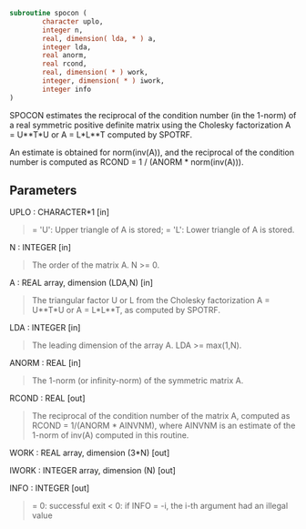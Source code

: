 ```fortran
subroutine spocon (
        character uplo,
        integer n,
        real, dimension( lda, * ) a,
        integer lda,
        real anorm,
        real rcond,
        real, dimension( * ) work,
        integer, dimension( * ) iwork,
        integer info
)
```

SPOCON estimates the reciprocal of the condition number (in the
1-norm) of a real symmetric positive definite matrix using the
Cholesky factorization A = U\*\*T\*U or A = L\*L\*\*T computed by SPOTRF.

An estimate is obtained for norm(inv(A)), and the reciprocal of the
condition number is computed as RCOND = 1 / (ANORM \* norm(inv(A))).

## Parameters
UPLO : CHARACTER\*1 [in]
> = 'U':  Upper triangle of A is stored;
> = 'L':  Lower triangle of A is stored.

N : INTEGER [in]
> The order of the matrix A.  N >= 0.

A : REAL array, dimension (LDA,N) [in]
> The triangular factor U or L from the Cholesky factorization
> A = U\*\*T\*U or A = L\*L\*\*T, as computed by SPOTRF.

LDA : INTEGER [in]
> The leading dimension of the array A.  LDA >= max(1,N).

ANORM : REAL [in]
> The 1-norm (or infinity-norm) of the symmetric matrix A.

RCOND : REAL [out]
> The reciprocal of the condition number of the matrix A,
> computed as RCOND = 1/(ANORM \* AINVNM), where AINVNM is an
> estimate of the 1-norm of inv(A) computed in this routine.

WORK : REAL array, dimension (3\*N) [out]

IWORK : INTEGER array, dimension (N) [out]

INFO : INTEGER [out]
> = 0:  successful exit
> < 0:  if INFO = -i, the i-th argument had an illegal value
